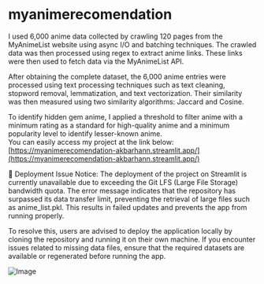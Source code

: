 # myanimerecomendation
I used 6,000 anime data collected by crawling 120 pages from the MyAnimeList website using async I/O and batching techniques. The crawled data was then processed using regex to extract anime links. These links were then used to fetch data via the MyAnimeList API.  

After obtaining the complete dataset, the 6,000 anime entries were processed using text processing techniques such as text cleaning, stopword removal, lemmatization, and text vectorization. Their similarity was then measured using two similarity algorithms: Jaccard and Cosine.  

To identify hidden gem anime, I applied a threshold to filter anime with a minimum rating as a standard for high-quality anime and a minimum popularity level to identify lesser-known anime.  
You can easily access my project at the link below:  
[https://myanimerecomendation-akbarhann.streamlit.app/](https://myanimerecomendation-akbarhann.streamlit.app/)

🚨 Deployment Issue Notice:
The deployment of the project on Streamlit is currently unavailable due to exceeding the Git LFS (Large File Storage) bandwidth quota. The error message indicates that the repository has surpassed its data transfer limit, preventing the retrieval of large files such as anime_list.pkl. This results in failed updates and prevents the app from running properly.

To resolve this, users are advised to deploy the application locally by cloning the repository and running it on their own machine. If you encounter issues related to missing data files, ensure that the required datasets are available or regenerated before running the app.

![Image](https://github.com/user-attachments/assets/25eb1747-fe1e-4abb-b0f5-18a3d08c9ce5)


